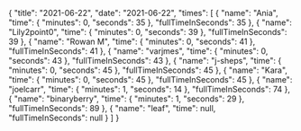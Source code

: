 {
  "title": "2021-06-22",
  "date": "2021-06-22",
  "times": [
    {
      "name": "Ania",
      "time": {
        "minutes": 0,
        "seconds": 35
      },
      "fullTimeInSeconds": 35
    },
    {
      "name": "Lily2point0",
      "time": {
        "minutes": 0,
        "seconds": 39
      },
      "fullTimeInSeconds": 39
    },
    {
      "name": "Rowan M",
      "time": {
        "minutes": 0,
        "seconds": 41
      },
      "fullTimeInSeconds": 41
    },
    {
      "name": "varjmes",
      "time": {
        "minutes": 0,
        "seconds": 43
      },
      "fullTimeInSeconds": 43
    },
    {
      "name": "j-sheps",
      "time": {
        "minutes": 0,
        "seconds": 45
      },
      "fullTimeInSeconds": 45
    },
    {
      "name": "Kara",
      "time": {
        "minutes": 0,
        "seconds": 45
      },
      "fullTimeInSeconds": 45
    },
    {
      "name": "joelcarr",
      "time": {
        "minutes": 1,
        "seconds": 14
      },
      "fullTimeInSeconds": 74
    },
    {
      "name": "binaryberry",
      "time": {
        "minutes": 1,
        "seconds": 29
      },
      "fullTimeInSeconds": 89
    },
    {
      "name": "leaf",
      "time": null,
      "fullTimeInSeconds": null
    }
  ]
}